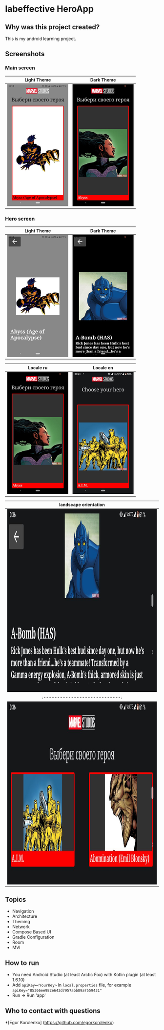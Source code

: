 # labeffective HeroApp

## Why was this project created?

This is my android learning project.

## Screenshots

### Main screen

|Light Theme                   |Dark Theme                   |
|:----------------------------:|:---------------------------:|
|<img src="assets/main_munu_white.jpg" height="400">|<img src="assets/main_menu_black.jpg" height="400">| 

### Hero screen

|Light Theme                   |Dark Theme                   |
|:----------------------------:|:---------------------------:|
|<img src="assets/hero_screen_white.jpg" height="400">|<img src="assets/hero_screen_black.jpg" height="400">| 

|Locale ru                     |Locale en                    |
|:----------------------------:|:---------------------------:|
|<img src="assets/main_menu_black.jpg" height="400">|<img src="assets/locale.jpg" height="400">| 

|landscape orientation                
|:----------------------------:|
|<img src="assets/landscape1.jpg" height="600">
|:----------------------------:|
|<img src="assets/landscape2.jpg" height="600">

## Topics

* Navigation
* Architecture
* Theming
* Network
* Compose Based UI
* Gradle Configuration
* Room
* MVI

## How to run
* You need Android Studio (at least Arctic Fox) with Kotlin plugin (at least 1.6.10)
* Add `apiKey=<YourKey>` in `local.properties` file, for example `apiKey="85366ee982e642d7957abb89a7559431"`
* Run -> Run 'app'

## Who to contact with questions
*[Egor Korolenko] (https://github.com/egorkorolenko) 
